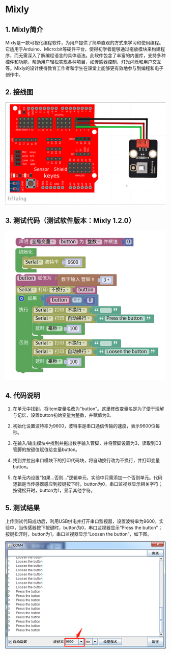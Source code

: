 # Mixly


## 1. Mixly简介  

Mixly是一款可视化编程软件，为用户提供了简单直观的方式来学习和使用编程。它适用于Arduino、Micro:bit等硬件平台，使得初学者能够通过拖放模块来构建程序，而无需深入了解编程语言的具体语法。此软件包含了丰富的内置库，支持多种控件和功能，帮助用户轻松实现各种项目，如传感器控制、灯光闪烁和用户交互等。Mixly的设计使得教育工作者和学生在课堂上能够更有效地参与到编程和电子创作中。  

## 2. 接线图  

![](media/1178c76a30b6c5a317d1de65f3677b54.png)  

## 3. 测试代码（测试软件版本：Mixly 1.2.0）  

![](media/050a8cba295643ddf8a809ac3257ebbc.png)  

## 4. 代码说明  

1. 在单元中找到，将item变量名改为“button”。这里修改变量名是为了便于理解与记忆，设置button初始变量为整数，并赋值为0。  

2. 初始化设置波特率为9600，波特率是串口通信传输的速度，表示9600位每秒。  

3. 在输入/输出模块中找到并拖出数字输入管脚，并将管脚设置为3，读取到D3管脚的按键值赋值给变量button。  

4. 找到并拉出串口模块下的打印代码块，将自动换行改为不换行，并打印变量button。  

5. 在单元内设置“如果...否则...”逻辑单元，实验中只需添加一个否则单元。代码逻辑是当传感器感应到按键按下时，button为0，串口监视器显示相关字符；按键松开时，button为1，显示其他字符。  

## 5. 测试结果  

上传测试代码成功后，利用USB供电并打开串口监视器，设置波特率为9600。实验中，当传感器按下按键时，button为0，串口监视器显示“Press the button”；按键松开时，button为1，串口监视器显示“Loosen the button”，如下图。  

![](media/e30947b117a8094f568ca91921d7c8ad.png)




